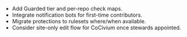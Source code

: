 - Add Guarded tier and per-repo check maps.
- Integrate notification bots for first-time contributors.
- Migrate protections to rulesets where/when available.
- Consider site-only edit flow for CoCivium once stewards appointed.
